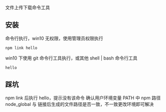 文件上传下载命令工具

## 安装
命令行执行，win10 无权限，使用管理员权限执行
```
npm link hello
```

win10 下使用 git 命令行工具执行，或其他 shell | bash 命令行工具
```
hello
```

## 踩坑
npm link 后执行 hello，提示没有该命令
确认用户环境变量 PATH 中 npm 路径 node_global 与 链接后生成的文件路径是否一致，不一致更改环境即可解决